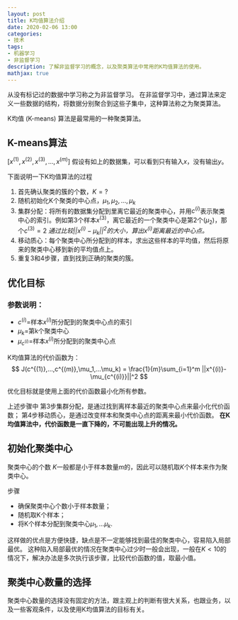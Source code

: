 ```yaml
---
layout: post
title: K均值算法介绍
date: 2020-02-06 13:00
categories:
- 技术
tags:
- 机器学习
- 非监督学习
description: 了解非监督学习的概念，以及聚类算法中常用的K均值算法的使用。
mathjax: true
---
```


从没有标记过的数据中学习称之为非监督学习。
在非监督学习中，通过算法来定义一些数据的结构，将数据分别聚合到这些子集中，这种算法称之为聚类算法。

K均值 (K-means) 算法是最常用的一种聚类算法。

## K-means算法

$[x^{(1)},x^{(2)},x^{(3)},...,x^{(m)}]$
假设有如上的数据集，可以看到只有输入$x$，没有输出$y$。

下面说明一下K均值算法的过程

1. 首先确认聚类的簇的个数，$K=?$
2. 随机初始化K个聚类的中心点，$\mu_1,\mu_2,...,\mu_k$
3. 集群分配：将所有的数据集分配到里离它最近的聚类中心，并用$c^{(i)}$表示聚类中心的索引。例如第3个样本$x^{(3)}$，离它最近的一个聚类中心是第2个($\mu_2$)，那个$c^{(3)}=2$
*通过比较$||x^{(i)}-\mu_k||^2$的大小，算出$x^{(i)}$距离最近的中心点。*
4. 移动质心：每个聚类中心所分配到的样本，求出这些样本的平均值，然后将原来的聚类中心移到新的平均值点上。
5. 重复3和4步骤，直到找到正确的聚类的簇。

## 优化目标

### 参数说明：
- $c^{(i)}$=样本$x^{(i)}$所分配到的聚类中心点的索引
- $\mu_k$=第k个聚类中心
- $\mu_{c^{(i)}}$=样本$x^{(i)}$所分配到的聚类中心点

K均值算法的代价函数为：
$$ J(c^{(1)},...,c^{(m)},\mu_1,...\mu_k) = \frac{1}{m}\sum_{i=1}^m ||x^{(i)}-\mu_{c^{(i)}}||^2 $$

优化目标就是使用上面的代价函数最小化所有参数。

上述步骤中
第3步集群分配，是通过找到离样本最近的聚类中心点来最小化代价函数；
第4步移动质心，是通过改变样本和聚类中心点的距离来最小代价函数。
**在K均值算法中，代价函数是一直下降的，不可能出现上升的情况。**

## 初始化聚类中心

聚类中心的个数 $K$一般都是小于样本数量$m$的，因此可以随机取$K$个样本来作为聚类中心。

步骤
- 确保聚类中心个数小于样本数量；
- 随机取K个样本；
- 将K个样本分配到聚类中心$\mu_1,...\mu_k$.

这样做的优点是方便快捷，缺点是不一定能够找到最佳的聚类中心，容易陷入局部最优。
这种陷入局部最优的情况在聚类中心过少时一般会出现，一般在$K<10$的情况下，解决办法是多次执行该步骤，比较代价函数的值，取最小值。

## 聚类中心数量的选择

聚类中心数量的选择没有固定的方法，跟主观上的判断有很大关系，也跟业务，以及一些客观条件，以及使用K均值算法的目标有关。


